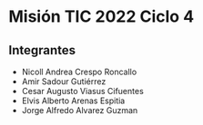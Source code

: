 # Misión TIC 2022 Ciclo 4

## Integrantes
- Nicoll Andrea Crespo Roncallo
- Amir Sadour Gutiérrez
- Cesar Augusto Viasus Cifuentes
- Elvis Alberto Arenas Espitia
- Jorge Alfredo Alvarez Guzman